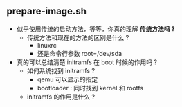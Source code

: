 ## prepare-image.sh
- 似乎使用传统的启动方法，等等，你真的理解 **传统方法吗 ?**
  - 传统方法和现在的方法的区别是什么 ?
    - linuxrc 
    - 还是命令行参数 root=/dev/sda 
- 真的可以总结清楚 initramfs 在 boot 时候的作用吗 ?
  - 如何系统找到 initramfs ?
      - qemu 可以显示的指定
      - bootloader : 同时找到 kernel 和 rootfs
  - initramfs 的作用是什么 ?
